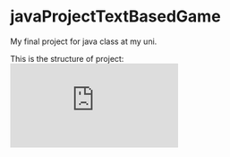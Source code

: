 # javaProjectTextBasedGame
My final project for java class at my uni.


This is the structure of project:
![alt text](https://github.com/SimonMalicek/javaProjectTextBasedGame/blob/main/saveFile.txt?raw=true)
